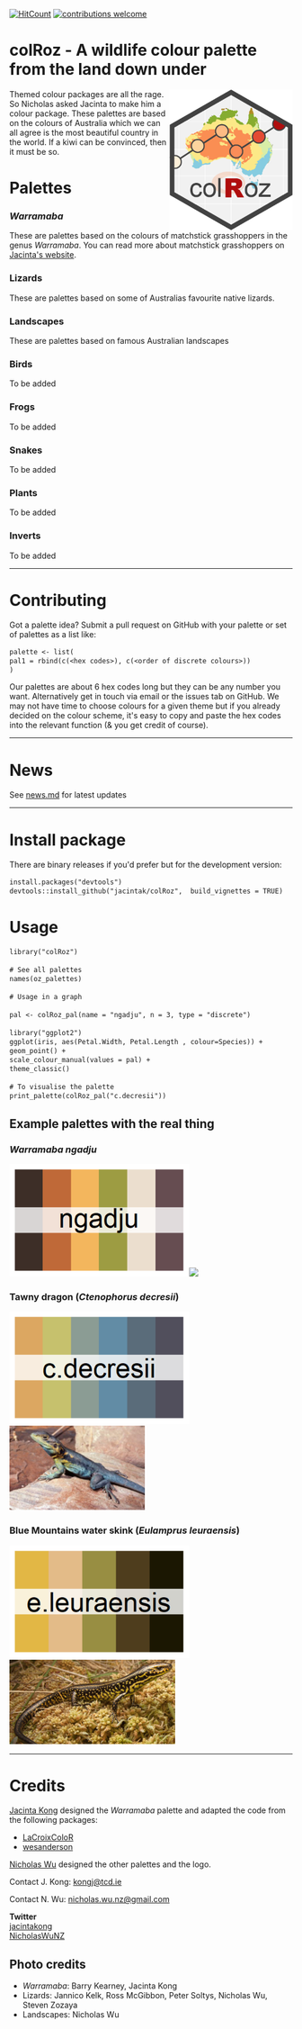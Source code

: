[![HitCount](http://hits.dwyl.io/jacintak/colRoz.svg)](http://hits.dwyl.io/jacintak/colRoz)
[![contributions welcome](https://img.shields.io/badge/contributions-welcome-brightgreen.svg?style=flat)](https://github.com/jacintak/colRoz/issues)


# colRoz - A wildlife colour palette from the land down under

<img align="right" src="https://github.com/jacintak/colRoz/blob/master/images/colRoz_logo_v2.png" height=250 alt="colRozlogo">


Themed colour packages are all the rage. So Nicholas asked Jacinta to make him a colour package. These palettes are based on the colours of Australia which we can all agree is the most beautiful country in the world. If a kiwi can be convinced, then it must be so.

# Palettes

### *Warramaba*
These are palettes based on the colours of matchstick grasshoppers in the genus *Warramaba*. You can read more about matchstick grasshoppers on [Jacinta's website](https://jacintakongresearch.wordpress.com/matchstick-grasshoppers/).

### Lizards
These are palettes based on some of Australias favourite native lizards.

### Landscapes
These are palettes based on famous Australian landscapes

### Birds
To be added

### Frogs
To be added

### Snakes
To be added

### Plants
To be added

### Inverts
To be added

***

# Contributing
Got a palette idea? Submit a pull request on GitHub with your palette or set of palettes as a list like:

```
palette <- list(
pal1 = rbind(c(<hex codes>), c(<order of discrete colours>))
)
```

Our palettes are about 6 hex codes long but they can be any number you want. Alternatively get in touch via email or the issues tab on GitHub. We may not have time to choose colours for a given theme but if you already decided on the colour scheme, it's easy to copy and paste the hex codes into the relevant function (& you get credit of course).

***

# News

See [news.md](https://github.com/jacintak/colRoz/blob/master/NEWS.md) for latest updates

***

# Install package

There are binary releases if you'd prefer but for the development version:

```
install.packages("devtools")
devtools::install_github("jacintak/colRoz",  build_vignettes = TRUE)
```

# Usage

```
library("colRoz")

# See all palettes
names(oz_palettes)

# Usage in a graph

pal <- colRoz_pal(name = "ngadju", n = 3, type = "discrete")

library("ggplot2")
ggplot(iris, aes(Petal.Width, Petal.Length , colour=Species)) +
geom_point() +
scale_colour_manual(values = pal) +
theme_classic()

# To visualise the palette
print_palette(colRoz_pal("c.decresii"))
```

## Example palettes with the real thing

### *Warramaba ngadju*
<img src="https://github.com/jacintak/colRoz/blob/master/images/ngadju.png" height=200><img src="https://jacintakongresearch.files.wordpress.com/2015/03/file_000.jpeg" height=200>

### Tawny dragon (*Ctenophorus decresii*)
<img src="https://github.com/jacintak/colRoz/blob/master/images/c.decresii.png" height=200><img src="https://github.com/jacintak/colRoz/blob/master/raw_images/c.decresii.jpg" height=150>

### Blue Mountains water skink (*Eulamprus leuraensis*)
<img src="https://github.com/jacintak/colRoz/blob/master/images/e.leuraensis.png" height=200><img src="https://github.com/jacintak/colRoz/blob/master/raw_images/e.leuraensis_P.Soltys.jpg" height=150>

***

# Credits

[Jacinta Kong](https://jacintak.github.io) designed the *Warramaba* palette and adapted the code from the following packages:

* [LaCroixColoR](https://github.com/johannesbjork/LaCroixColoR)
* [wesanderson](https://github.com/karthik/wesanderson)

[Nicholas Wu](https://github.com/nicholaswunz) designed the other palettes and the logo.

Contact J. Kong: <kongj@tcd.ie>

Contact N. Wu: <nicholas.wu.nz@gmail.com>

**Twitter**   
[jacintakong](https://twitter.com/jacintakong)   
[NicholasWuNZ](https://twitter.com/NicholasWuNZ)  

## Photo credits

* *Warramaba*: Barry Kearney, Jacinta Kong
* Lizards: Jannico Kelk, Ross McGibbon, Peter Soltys, Nicholas Wu, Steven Zozaya
* Landscapes: Nicholas Wu

